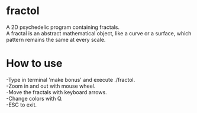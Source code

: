 # fractol
A 2D psychedelic program containing fractals.<br/>
A fractal is an abstract mathematical object, like a curve or a surface, which pattern
remains the same at every scale.

# How to use
-Type in terminal 'make bonus' and execute ./fractol.<br/>
-Zoom in and out with mouse wheel.<br/>
-Move the fractals with keyboard arrows.<br/>
-Change colors with Q.<br/>
-ESC to exit.<br/>

